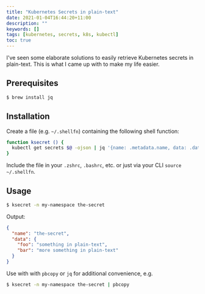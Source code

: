 ```yaml
---
title: "Kubernetes Secrets in plain-text"
date: 2021-01-04T16:44:20+11:00
description: ""
keywords: []
tags: [kubernetes, secrets, k8s, kubectl]
toc: true
---
```


I've seen some elaborate solutions to easily retrieve Kubernetes secrets in plain-text.
This is what I came up with to make my life easier.

## Prerequisites

```bash
$ brew install jq
```

## Installation

Create a file (e.g. `~/.shellfn`) containing the following shell function:

```bash
function ksecret () {
  kubectl get secrets $@ -ojson | jq '{name: .metadata.name, data: .data | map_values(@base64d)}'
}
```

Include the file in your `.zshrc`, `.bashrc`, etc. or just via your CLI `source ~/.shellfn`.

## Usage

```bash
$ ksecret -n my-namespace the-secret
```

Output:
```json
{
  "name": "the-secret",
  "data": {
    "foo": "something in plain-text",
    "bar": "more something in plain-text"
  }
}
```

Use with with `pbcopy` or `jq` for additional convenience, e.g.

```bash
$ ksecret -n my-namespace the-secret | pbcopy
```

